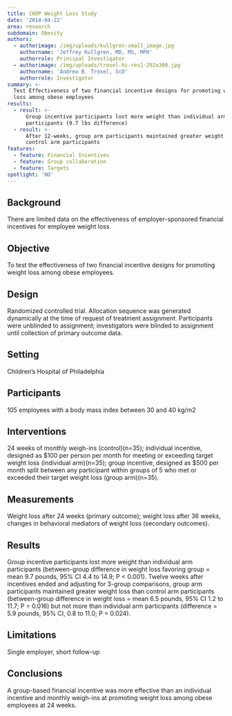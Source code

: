 ```yaml
---
title: CHOP Weight Loss Study
date: '2014-04-22'
area: research
subdomain: Obesity
authors:
  - authorimage: /img/uploads/kullgren-small_image.jpg
    authorname: 'Jeffrey Kullgren, MD, MS, MPH'
    authorrole: Principal Investigator
  - authorimage: /img/uploads/troxel-hi-res1-292x300.jpg
    authorname: 'Andrea B. Troxel, ScD'
    authorrole: Investigator
summary: >-
  Test Effectiveness of two financial incentive designs for promoting weight
  loss among obese employees
results:
  - result: >-
      Group incentive participants lost more weight than individual arm
      participants (9.7 lbs difference)
  - result: >-
      After 12-weeks, group arm participants maintained greater weight loss than
      control arm participants
features:
  - feature: Financial Incentives
  - feature: Group collaboration
  - feature: Targets
spotlight: 'NO'
---
```

## Background

There are limited data on the effectiveness of employer-sponsored financial incentives for employee weight loss.



## Objective

To test the effectiveness of two financial incentive designs for promoting weight loss among obese employees.



## Design

Randomized controlled trial. Allocation sequence was generated dynamically at the time of request of treatment assignment. Participants were unblinded to assignment; investigators were blinded to assignment until collection of primary outcome data.



## Setting

Children’s Hospital of Philadelphia



## Participants

105 employees with a body mass index between 30 and 40 kg/m2



## Interventions

24 weeks of monthly weigh-ins (control)(n=35); individual incentive, designed as $100 per person per month for meeting or exceeding target weight loss (individual arm)(n=35); group incentive, designed as $500 per month split between any participant within groups of 5 who met or exceeded their target weight loss (group arm)(n=35).



## Measurements

Weight loss after 24 weeks (primary outcome); weight loss after 36 weeks, changes in behavioral mediators of weight loss (secondary outcomes).



## Results

Group incentive participants lost more weight than individual arm participants (between-group difference in weight loss favoring group = mean 9.7 pounds, 95% CI 4.4 to 14.9; P < 0.001). Twelve weeks after incentives ended and adjusting for 3-group comparisons, group arm participants maintained greater weight loss than control arm participants (between-group difference in weight loss = mean 6.5 pounds, 95% CI 1.2 to 11.7; P = 0.016) but not more than individual arm participants (difference = 5.9 pounds, 95% CI, 0.8 to 11.0; P = 0.024).



## Limitations

Single employer, short follow-up



## Conclusions

A group-based financial incentive was more effective than an individual incentive and monthly weigh-ins at promoting weight loss among obese employees at 24 weeks.
